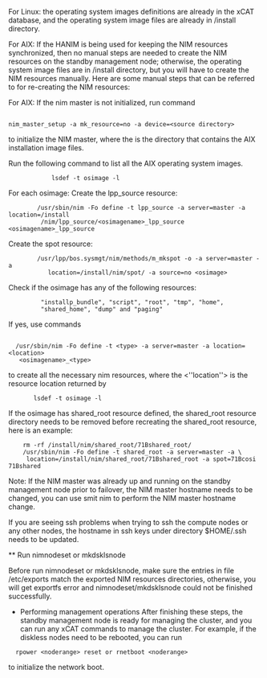 For Linux: the operating system images definitions are already in the xCAT database, and the operating system image files are already in /install directory.

For AIX: If the HANIM is being used for keeping the NIM resources synchronized, then no manual steps are needed to create the NIM resources on the standby management node; otherwise, the operating system image files are in /install directory, but you will have to create the NIM resources manually. Here are some manual steps that can be referred to for re-creating the NIM resources:

For AIX:
If the nim master is not initialized, run command 

~~~~

nim_master_setup -a mk_resource=no -a device=<source directory> 
~~~~

to initialize the NIM master, where the <source directory> is the directory that contains the AIX installation image files.

Run the following command to list all the AIX operating system images.

~~~~ 
            lsdef -t osimage -l
~~~~

For each osimage:
 Create the lpp_source resource:

~~~~
        /usr/sbin/nim -Fo define -t lpp_source -a server=master -a location=/install
         /nim/lpp_source/<osimagename>_lpp_source <osimagename>_lpp_source
~~~~

 Create the spot resource:

~~~~
        /usr/lpp/bos.sysmgt/nim/methods/m_mkspot -o -a server=master -a
           location=/install/nim/spot/ -a source=no <osimage>
~~~~
 
 Check if the osimage has any of the following resources:

~~~~
         "installp_bundle", "script", "root", "tmp", "home",
         "shared_home", "dump" and "paging"
~~~~

If yes, use commands

~~~~

  /usr/sbin/nim -Fo define -t <type> -a server=master -a location=<location>
   <osimagename>_<type>

~~~~

to create all the necessary nim resources, where the <''location''> is the resource location returned by 

~~~~
       lsdef -t osimage -l 
~~~~

If the osimage has shared_root resource defined, the shared_root resource directory needs to be removed before recreating the shared_root resource, here is an example:

~~~~
    rm -rf /install/nim/shared_root/71Bshared_root/
    /usr/sbin/nim -Fo define -t shared_root -a server=master -a \
     location=/install/nim/shared_root/71Bshared_root -a spot=71Bcosi 71Bshared

~~~~

Note: If the NIM master was already up and running on the standby management node prior to failover, the NIM master hostname needs to be changed, you can use smit nim to perform the NIM master hostname change.

If you are seeing ssh problems when trying to ssh the compute nodes or any other nodes, the hostname in ssh keys under directory $HOME/.ssh needs to be updated.

** Run nimnodeset or mkdsklsnode

Before run nimnodeset or mkdsklsnode, make sure the entries in file /etc/exports match the exported NIM resources directories, otherwise, you will get exportfs error and nimnodeset/mkdsklsnode could not be finished successfully.

* Performing management operations
After finishing these steps, the standby management node is ready for managing the cluster, and you can run any xCAT commands to manage the cluster. For example, if the diskless nodes need to be rebooted, you can run

~~~~
  rpower <noderange> reset or rnetboot <noderange>
~~~~

to initialize the network boot.